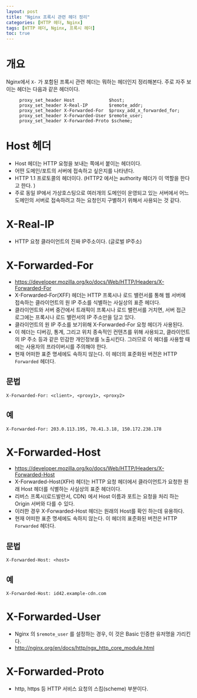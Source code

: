 ```yaml
---
layout: post
title: "Nginx 프록시 관련 헤더 정리"
categories: [HTTP 헤더, Nginx]
tags: [HTTP 헤더, Nginx, 프록시 헤더]
toc: true
---
```


# 개요 
Nginx에서 `X-` 가 포함된 프록시 관련 헤더는 뭐하는 헤더인지 정리해본다. 
주로 자주 보이는 헤더는 다음과 같은 헤더이다. 

```
     proxy_set_header Host             $host;
     proxy_set_header X-Real-IP        $remote_addr;
     proxy_set_header X-Forwarded-For  $proxy_add_x_forwarded_for;
     proxy_set_header X-Forwarded-User $remote_user;
     proxy_set_header X-Forwarded-Proto $scheme;

```

# Host 헤더 
- Host 헤더는 HTTP 요청을 보내는 쪽에서 붙이는 헤더이다.
- 어떤 도메인/포트의 서버에 접속하고 싶은지를 나타낸다. 
- HTTP 1.1 프로토콜의 헤더이다. (HTTP2 에서는 authority 헤더가 이 역할을 한다고 한다. )
- 주로 동일 IP에서 가상호스팅으로 여러개의 도메인이 운영되고 있는 서버에서 어느 도메인의 서버로 접속하려고 하는 요청인지 구별하기 위해서 사용되는 것 같다. 


# X-Real-IP
- HTTP 요청 클라이언트의 진짜 IP주소이다. (글로벌 IP주소)

# X-Forwarded-For
- https://developer.mozilla.org/ko/docs/Web/HTTP/Headers/X-Forwarded-For
- X-Forwarded-For(XFF) 헤더는 HTTP 프록시나 로드 밸런서를 통해 웹 서버에 접속하는 클라이언트의 원 IP 주소를 식별하는 사실상의 표준 헤더다.
- 클라이언트와 서버 중간에서 트래픽이 프록시나 로드 밸런서를 거치면, 서버 접근 로그에는 프록시나 로드 밸런서의 IP 주소만을 담고 있다. 
- 클라이언트의 원 IP 주소를 보기위해 X-Forwarded-For 요청 헤더가 사용된다.
- 이 헤더는 디버깅, 통계, 그리고 위치 종속적인 컨텐츠를 위해 사용되고, 클라이언트의 IP 주소 등과 같은 민감한 개인정보를 노출시킨다. 그러므로 이 헤더를 사용할 때에는 사용자의 프라이버시를 주의해야 한다.
- 현재 어떠한 표준 명세에도 속하지 않는다. 이 헤더의 표준화된 버전은 HTTP `Forwarded` 헤더다.

## 문법
```
X-Forwarded-For: <client>, <proxy1>, <proxy2>
```

## 예 
```
X-Forwarded-For: 203.0.113.195, 70.41.3.18, 150.172.238.178
```

# X-Forwarded-Host
- https://developer.mozilla.org/ko/docs/Web/HTTP/Headers/X-Forwarded-Host
- X-Forwarded-Host(XFH) 헤더는 HTTP 요청 헤더에서 클라이언트가 요청한 원래 Host 헤더를 식별하는 사실상의 표준 헤더이다. 
- 리버스 프록시(로드발란서, CDN) 에서 Host 이름과 포트는 요청을 처리 하는 Origin 서버와 다를 수 있다. 
- 이러한 경우 X-Forwarded-Host 헤더는 원래의 Host를 확인 하는데 유용하다. 
- 현재 어떠한 표준 명세에도 속하지 않는다. 이 헤더의 표준화된 버전은 HTTP `Forwarded` 헤더다.

## 문법
```
X-Forwarded-Host: <host>
```

## 예
```
X-Forwarded-Host: id42.example-cdn.com
```

# X-Forwarded-User
- Nginx 의 `$remote_user` 를 설정하는 경우, 이 것은 Basic 인증한 유저명을 가리킨다. 
- http://nginx.org/en/docs/http/ngx_http_core_module.html

# X-Forwarded-Proto
- http, https 등 HTTP 서비스 요청의 스킴(scheme) 부분이다. 

